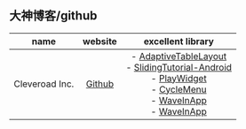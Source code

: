 ## 大神博客/github

|name|website|excellent library|
|:--:|:-----:|:---------------:|
|Cleveroad Inc.|[Github](https://github.com/Cleveroad)|- [AdaptiveTableLayout](https://github.com/Cleveroad/AdaptiveTableLayout)<br> - [SlidingTutorial-Android](https://github.com/Cleveroad/SlidingTutorial-Android)<br>- [PlayWidget](https://github.com/Cleveroad/PlayWidget)<br>- [CycleMenu](https://github.com/Cleveroad/CycleMenu)<br>- [WaveInApp](https://github.com/Cleveroad/WaveInApp)<br>- [WaveInApp](https://github.com/Cleveroad/WaveInApp)|

